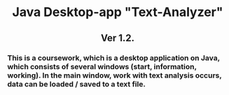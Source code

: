 <h1 align="center">Java Desktop-app "Text-Analyzer"</a> 
<h2 align="center">Ver 1.2.</a> 
<h3 align="left">This is a coursework, which is a desktop application on Java, which consists of several windows (start, information, working).
 In the main window, work with text analysis occurs, data can be loaded / saved to a text file.
</h3>
